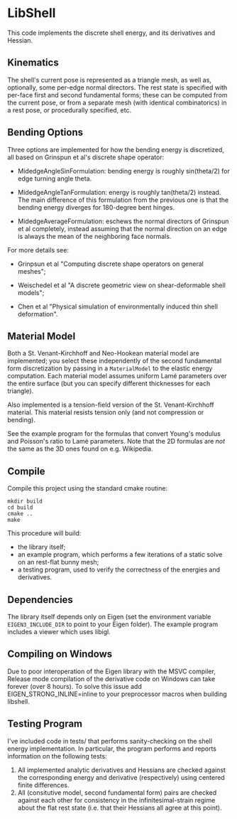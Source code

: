 # LibShell

This code implements the discrete shell energy, and its derivatives and Hessian.

## Kinematics

The shell's current pose is represented as a triangle mesh, as well as, optionally, some per-edge normal directors. The rest state is specified with per-face first and second fundamental forms; these can be computed from the current pose, or from a separate mesh (with identical combinatorics) in a rest pose, or procedurally specified, etc.

## Bending Options

Three options are implemented for how the bending energy is discretized, all based on Grinspun et al's discrete shape operator:

* MidedgeAngleSinFormulation: bending energy is roughly sin(theta/2) for edge turning angle theta.

* MidedgeAngleTanFormulation: energy is roughly tan(theta/2) instead. The main difference of this formulation from the previous one is that the bending energy diverges for 180-degree bent hinges.

* MidedgeAverageFormulation: eschews the normal directors of Grinspun et al completely, instead assuming that the normal direction on an edge is always the mean of the neighboring face normals.

For more details see:

* Grinpsun et al "Computing discrete shape operators on general meshes"; 

* Weischedel et al "A discrete geometric view on shear-deformable shell models";

* Chen et al "Physical simulation of environmentally induced thin shell deformation".

## Material Model

Both a St. Venant-Kirchhoff and Neo-Hookean material model are implemented; you select these independently of the second fundamental form discretization by passing in a `MaterialModel` to the elastic energy computation. Each material model assumes uniform Lamé parameters over the entire surface (but you can specify different thicknesses for each triangle). 

Also implemented is a tension-field version of the St. Venant-Kirchhoff material. This material resists tension only (and not compression or bending).

See the example program for the formulas that convert Young's modulus and Poisson's ratio to Lamé parameters. Note that the 2D formulas are *not* the same as the 3D ones found on e.g. Wikipedia.

## Compile

Compile this project using the standard cmake routine:

    mkdir build
    cd build
    cmake ..
    make

This procedure will build:
 - the library itself;
 - an example program, which performs a few iterations of a static solve on an rest-flat bunny mesh;
 - a testing program, used to verify the correctness of the energies and derivatives.

## Dependencies

The library itself depends only on Eigen (set the environment variable `EIGEN3_INCLUDE_DIR` to point to your Eigen folder). The example program includes a viewer which uses libigl.

## Compiling on Windows

Due to poor interoperation of the Eigen library with the MSVC compiler, Release mode compilation of the derivative code on Windows can take forever (over 8 hours). To solve this issue add EIGEN_STRONG_INLINE=inline to your preprocessor macros when building libshell.

## Testing Program

I've included code in tests/ that performs sanity-checking on the shell energy implementation. In particular, the program performs and reports information on the following tests:
1. All implemented analytic derivatives and Hessians are checked against the corresponding energy and derivative (respectively) using centered finite differences.
2. All (consitutive model, second fundamental form) pairs are checked against each other for consistency in the infinitesimal-strain regime about the flat rest state (i.e. that their Hessians all agree at this point).